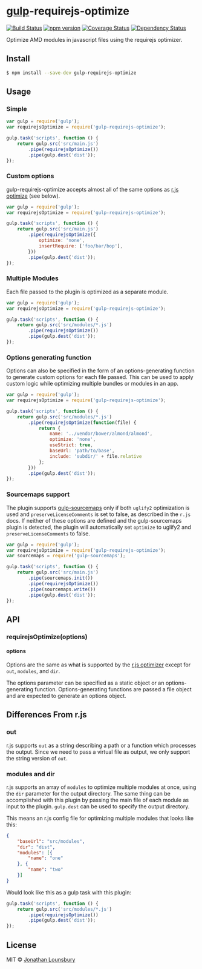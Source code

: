 # [gulp](http://gulpjs.com)-requirejs-optimize
[![Build Status](https://travis-ci.org/jlouns/gulp-requirejs-optimize.svg?branch=master)](https://travis-ci.org/jlouns/gulp-requirejs-optimize)
[![npm version](https://badge.fury.io/js/gulp-requirejs-optimize.svg)](http://badge.fury.io/js/gulp-requirejs-optimize)
[![Coverage Status](https://coveralls.io/repos/jlouns/gulp-requirejs-optimize/badge.png)](https://coveralls.io/r/jlouns/gulp-requirejs-optimize)
[![Dependency Status](https://david-dm.org/jlouns/gulp-requirejs-optimize.svg)](https://david-dm.org/jlouns/gulp-requirejs-optimize)

Optimize AMD modules in javascript files using the requirejs optimizer.

## Install

```sh
$ npm install --save-dev gulp-requirejs-optimize
```

## Usage

### Simple

```js
var gulp = require('gulp');
var requirejsOptimize = require('gulp-requirejs-optimize');

gulp.task('scripts', function () {
	return gulp.src('src/main.js')
		.pipe(requirejsOptimize())
		.pipe(gulp.dest('dist'));
});
```

### Custom options
gulp-requirejs-optimize accepts almost all of the same options as [r.js optimize](https://github.com/jrburke/r.js/blob/master/build/example.build.js) (see below).

```js
var gulp = require('gulp');
var requirejsOptimize = require('gulp-requirejs-optimize');

gulp.task('scripts', function () {
	return gulp.src('src/main.js')
		.pipe(requirejsOptimize({
			optimize: 'none',
			insertRequire: ['foo/bar/bop'],
		}))
		.pipe(gulp.dest('dist'));
});
```

### Multiple Modules
Each file passed to the plugin is optimized as a separate module.

```js
var gulp = require('gulp');
var requirejsOptimize = require('gulp-requirejs-optimize');

gulp.task('scripts', function () {
	return gulp.src('src/modules/*.js')
		.pipe(requirejsOptimize())
		.pipe(gulp.dest('dist'));
});
```

### Options generating function
Options can also be specified in the form of an options-generating function to generate custom options for each file passed. This can be used to apply custom logic while optimizing multiple bundles or modules in an app.

```js
var gulp = require('gulp');
var requirejsOptimize = require('gulp-requirejs-optimize');

gulp.task('scripts', function () {
	return gulp.src('src/modules/*.js')
		.pipe(requirejsOptimize(function(file) {
			return {
				name: '../vendor/bower/almond/almond',
				optimize: 'none',
				useStrict: true,
				baseUrl: 'path/to/base',
				include: 'subdir/' + file.relative
			};
		}))
		.pipe(gulp.dest('dist'));
});
```

### Sourcemaps support
The plugin supports [gulp-sourcemaps](https://github.com/floridoo/gulp-sourcemaps) only if both `uglify2` optimization is used and `preserveLicenseComments` is set to false, as described in the `r.js` docs. If neither of these options are defined and the gulp-sourcemaps plugin is detected, the plugin will automatically set `optimize` to uglify2 and `preserveLicenseComments` to false.

```js
var gulp = require('gulp');
var requirejsOptimize = require('gulp-requirejs-optimize');
var sourcemaps = require('gulp-sourcemaps');

gulp.task('scripts', function () {
	return gulp.src('src/main.js')
		.pipe(sourcemaps.init())
		.pipe(requirejsOptimize())
		.pipe(sourcemaps.write())
		.pipe(gulp.dest('dist'));
});
```

## API

### requirejsOptimize(options)

#### options

Options are the same as what is supported by the [r.js optimizer](https://github.com/jrburke/r.js/blob/master/build/example.build.js) except for `out`, `modules`, and `dir`.

The options parameter can be specified as a static object or an options-generating function. Options-generating functions are passed a file object and are expected to generate an options object.

## Differences From r.js

### out
r.js supports `out` as a string describing a path or a function which processes the output. Since we need to pass a virtual file as output, we only support the string version of `out`.

### modules and dir
r.js supports an array of `modules` to optimize multiple modules at once, using the `dir` parameter for the output directory. The same thing can be accomplished with this plugin by passing the main file of each module as input to the plugin. `gulp.dest` can be used to specify the output directory.

This means an r.js config file for optimizing multiple modules that looks like this:
```json
{
	"baseUrl": "src/modules",
	"dir": "dist",
	"modules": [{
		"name": "one"
	}, {
		"name": "two"
	}]
}
```

Would look like this as a gulp task with this plugin:
```js
gulp.task('scripts', function () {
	return gulp.src('src/modules/*.js')
		.pipe(requirejsOptimize())
		.pipe(gulp.dest('dist'));
});
```

## License

MIT © [Jonathan Lounsbury](https://github.com/jlouns)
